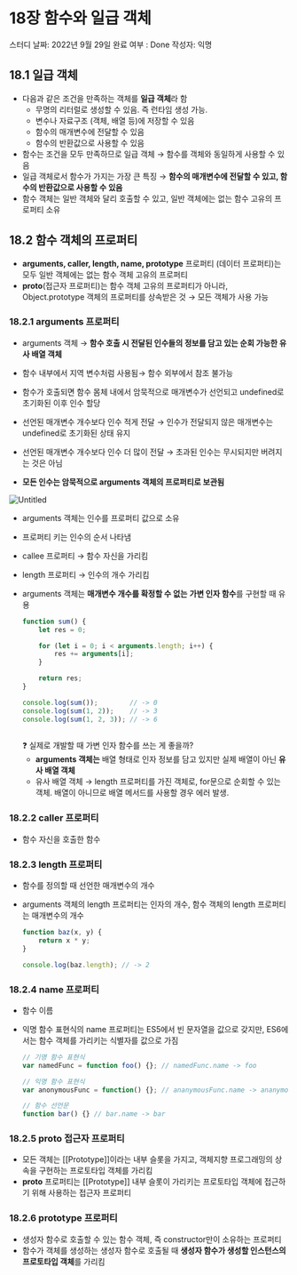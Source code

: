 # 18장 함수와 일급 객체

스터디 날짜: 2022년 9월 29일
완료 여부 : Done
작성자: 익명

## 18.1 일급 객체

- 다음과 같은 조건을 만족하는 객체를 **일급 객체**라 함
    - 무명의 리터럴로 생성할 수 있음. 즉 런타임 생성 가능.
    - 변수나 자료구조 (객체, 배열 등)에 저장할 수 있음
    - 함수의 매개변수에 전달할 수 있음
    - 함수의 반환값으로 사용할 수 있음
- 함수는 조건을 모두 만족하므로 일급 객체 → 함수를 객체와 동일하게 사용할 수 있음
- 일급 객체로서 함수가 가지는 가장 큰 특징 → **함수의 매개변수에 전달할 수 있고, 함수의 반환값으로 사용할 수 있음**
- 함수 객체는 일반 객체와 달리 호출할 수 있고, 일반 객체에는 없는 함수 고유의 프로퍼티 소유

## 18.2 함수 객체의 프로퍼티

- **arguments, caller, length, name, prototype** 프로퍼티 (데이터 프로퍼티)는 모두 일반 객체에는 없는 함수 객체 고유의 프로퍼티
- __proto__(접근자 프로퍼티)는 함수 객체 고유의 프로퍼티가 아니라, Object.prototype 객체의 프로퍼티를 상속받은 것 → 모든 객체가 사용 가능

### 18.2.1 arguments 프로퍼티

- arguments 객체 → **함수 호출 시 전달된 인수들의 정보를 담고 있는 순회 가능한 유사 배열 객체**
- 함수 내부에서 지역 변수처럼 사용됨→ 함수 외부에서 참조 불가능

- 함수가 호출되면 함수 몸체 내에서 암묵적으로 매개변수가 선언되고 undefined로 초기화된 이후 인수 할당
- 선언된 매개변수 개수보다 인수 적게 전달 → 인수가 전달되지 않은 매개변수는 undefined로 초기화된 상태 유지
- 선언된 매개변수 개수보다 인수 더 많이 전달 → 초과된 인수는 무시되지만 버려지는 것은 아님
- **모든 인수는 암묵적으로 arguments 객체의 프로퍼티로 보관됨**

![Untitled](18%E1%84%8C%E1%85%A1%E1%86%BC%20%E1%84%92%E1%85%A1%E1%86%B7%E1%84%89%E1%85%AE%E1%84%8B%E1%85%AA%20%E1%84%8B%E1%85%B5%E1%86%AF%E1%84%80%E1%85%B3%E1%86%B8%20%E1%84%80%E1%85%A2%E1%86%A8%E1%84%8E%E1%85%A6%20cc7845cdd73c42c5a75538348ab60dac/Untitled.png)

- arguments 객체는 인수를 프로퍼티 값으로 소유
- 프로퍼티 키는 인수의 순서 나타냄
- callee 프로퍼티 → 함수 자신을 가리킴
- length 프로퍼티 → 인수의 개수 가리킴

- arguments 객체는 **매개변수 개수를 확정할 수 없는** **가변 인자 함수**를 구현할 때 유용
    
    ```jsx
    function sum() {
    	let res = 0;
    
    	for (let i = 0; i < arguments.length; i++) {
    		res += arguments[i];
    	}
    
    	return res;
    }
    
    console.log(sum());        // -> 0
    console.log(sum(1, 2));    // -> 3
    console.log(sum(1, 2, 3)); // -> 6
    	
    ```
    
    <aside>
    ❓ 실제로 개발할 때 가변 인자 함수를 쓰는 게 좋을까?
    
    </aside>
    
    - **arguments 객체는** 배열 형태로 인자 정보를 담고 있지만 실제 배열이 아닌 **유사 배열 객체**
    - 유사 배열 객체 → length 프로퍼티를 가진 객체로, for문으로 순회할 수 있는 객체. 배열이 아니므로 배열 메서드를 사용할 경우 에러 발생.
    

### 18.2.2 caller 프로퍼티

- 함수 자신을 호출한 함수

### 18.2.3 length 프로퍼티

- 함수를 정의할 때 선언한 매개변수의 개수
- arguments 객체의 length 프로퍼티는 인자의 개수, 함수 객체의 length 프로퍼티는 매개변수의 개수
    
    ```jsx
    function baz(x, y) {
    	return x * y;
    }
    
    console.log(baz.length); // -> 2
    ```
    

### 18.2.4 name 프로퍼티

- 함수 이름
- 익명 함수 표현식의 name 프로퍼티는 ES5에서 빈 문자열을 값으로 갖지만, ES6에서는 함수 객체를 가리키는 식별자를 값으로 가짐
    
    ```jsx
    // 기명 함수 표현식
    var namedFunc = function foo() {}; // namedFunc.name -> foo
    
    // 익명 함수 표현식
    var anonymousFunc = function() {}; // ananymousFunc.name -> ananymousFunc
    
    // 함수 선언문
    function bar() {} // bar.name -> bar
    ```
    

### 18.2.5 __proto__ 접근자 프로퍼티

- 모든 객체는 [[Prototype]]이라는 내부 슬롯을 가지고, 객체지향 프로그래밍의 상속을 구현하는 프로토타입 객체를 가리킴
- __proto__ 프로퍼티는  [[Prototype]] 내부 슬롯이 가리키는 프로토타입 객체에 접근하기 위해 사용하는 접근자 프로퍼티

### 18.2.6 prototype 프로퍼티

- 생성자 함수로 호출할 수 있는 함수 객체, 즉 constructor만이 소유하는 프로퍼티
- 함수가 객체를 생성하는 생성자 함수로 호출될 때 **생성자 함수가 생성할 인스턴스의 프로토타입 객체**를 가리킴